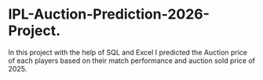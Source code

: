 # IPL-Auction-Prediction-2026-Project.
In this project with the help of SQL and Excel 
I predicted the Auction price of each players based on their match performance and auction sold price of 2025.
